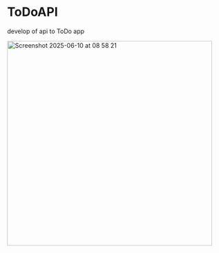 # ToDoAPI
develop of api to ToDo app

<img width="474" alt="Screenshot 2025-06-10 at 08 58 21" src="https://github.com/user-attachments/assets/305a2228-18ee-4a70-89bd-8e6dfba15ad6" />
